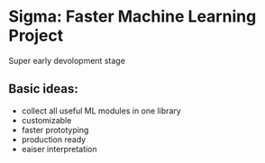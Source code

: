 # Sigma: Faster Machine Learning Project
 Super early devolopment stage

 
## Basic ideas:
* collect all useful ML modules in one library
* customizable
* faster prototyping
* production ready
* eaiser interpretation

